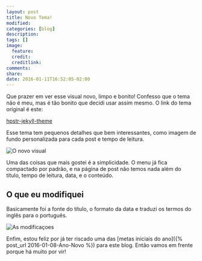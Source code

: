 ```yaml
---
layout: post
title: Novo Tema!
modified:
categories: [blog]
description:
tags: []
image:
  feature:
  credit:
  creditlink:
comments:
share:
date: 2016-01-11T16:52:05-02:00
---
```


Que prazer em ver esse visual novo, limpo e bonito! Confesso que o tema não é meu, mas é tão bonito que decidi usar assim mesmo. O link do tema original é este:

<div markdown="0" class="text-center"><a href="https://mmistakes.github.io/hpstr-jekyll-theme/" target="_blank" class="btn btn-info">hpstr-jekyll-theme</a></div>

Esse tema tem pequenos detalhes que bem interessantes, como imagem de fundo personalizada para cada post e tempo de leitura.

![O novo visual]({{site_url}}/images/posts/novotema.png)

Uma das coisas que mais gostei é a simplicidade. O menu já fica compactado por padrão, e na página de post não temos nada além do título, tempo de leitura, data, e o conteúdo.

## O que eu modifiquei

Basicamente foi a fonte do título, o formato da data e traduzi os termos do inglês para o português.

![As modificaçoes]({{site_url}}/images/posts/novotema-modificacoes.png)

Enfim, estou feliz por já ter riscado uma das [metas iniciais do ano]({% post_url 2016-01-08-Ano-Novo %}) para este blog. Então vamos em frente porque há muito por vir!
